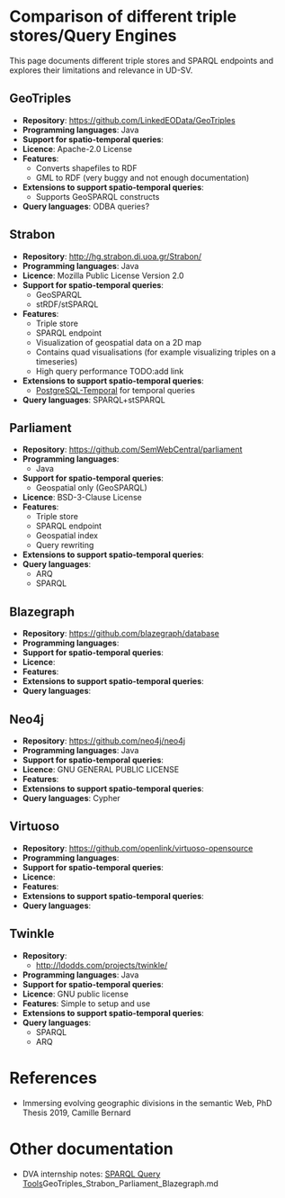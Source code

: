 # Comparison of different triple stores/Query Engines
This page documents different triple stores and SPARQL endpoints and explores their limitations and relevance in UD-SV.

## GeoTriples
* **Repository**: https://github.com/LinkedEOData/GeoTriples
* **Programming languages**: Java
* **Support for spatio-temporal queries**: 
* **Licence**: Apache-2.0 License 
* **Features**: 
  * Converts shapefiles to RDF
  * GML to RDF (very buggy and not enough documentation)
* **Extensions to support spatio-temporal queries**:
  * Supports GeoSPARQL constructs
* **Query languages**: ODBA queries?

## Strabon
* **Repository**: http://hg.strabon.di.uoa.gr/Strabon/
* **Programming languages**: Java
* **Licence**: Mozilla Public License Version 2.0
* **Support for spatio-temporal queries**:
  * GeoSPARQL
  * stRDF/stSPARQL
* **Features**: 
     * Triple store 
     * SPARQL endpoint
     * Visualization of geospatial data on a 2D map
     * Contains quad visualisations (for example visualizing triples on a timeseries)
     * High query performance TODO:add link
* **Extensions to support spatio-temporal queries**: 
    * [PostgreSQL-Temporal](http://github.com/jeff-davis/PostgreSQL-Temporal) for temporal queries
* **Query languages**: SPARQL+stSPARQL

## Parliament
* **Repository**: https://github.com/SemWebCentral/parliament
* **Programming languages**:
  * Java
* **Support for spatio-temporal queries**:
  * Geospatial only (GeoSPARQL)
* **Licence**:  BSD-3-Clause License 
* **Features**:
  * Triple store
  * SPARQL endpoint
  * Geospatial index
  * Query rewriting
* **Extensions to support spatio-temporal queries**:
* **Query languages**:
  * ARQ
  * SPARQL

## Blazegraph
* **Repository**: https://github.com/blazegraph/database
* **Programming languages**: 
* **Support for spatio-temporal queries**:
* **Licence**: 
* **Features**: 
* **Extensions to support spatio-temporal queries**:
* **Query languages**: 

## Neo4j
* **Repository**: https://github.com/neo4j/neo4j
* **Programming languages**: Java
* **Support for spatio-temporal queries**:
* **Licence**: GNU GENERAL PUBLIC LICENSE
* **Features**: 
* **Extensions to support spatio-temporal queries**:
* **Query languages**: Cypher

## Virtuoso
* **Repository**: https://github.com/openlink/virtuoso-opensource
* **Programming languages**: 
* **Support for spatio-temporal queries**:
* **Licence**: 
* **Features**: 
* **Extensions to support spatio-temporal queries**:
* **Query languages**:

## Twinkle
* **Repository**: 
    * http://ldodds.com/projects/twinkle/
* **Programming languages**: Java
* **Support for spatio-temporal queries**:
* **Licence**: GNU public license
* **Features**: Simple to setup and use
* **Extensions to support spatio-temporal queries**:
* **Query languages**:
  * SPARQL
  * ARQ

# References
* Immersing evolving geographic divisions in the semantic Web, PhD Thesis 2019, Camille Bernard

# Other documentation
* DVA internship notes: [SPARQL Query Tools](UD-Graph_SPARQ_Editors)GeoTriples_Strabon_Parliament_Blazegraph.md
